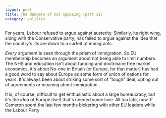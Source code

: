 ```yaml
---
layout: post
title: The dangers of not opposing (part II)
category: politics
---
```

For years, Labour refused to argue against austerity. Similarly, its right wing, along with the Conservative party, has failed to argue against the idea that the country's ills are down to a surfeit of immigrants.

_Every_ argument is seen through the prism of immigration. So EU membership becomes an argument about not being able to limit numbers. The NHS and education isn't about funding and doctrinaire free market economics, it's about
No-one in Britain (or Europe, for that matter) has had a good word to say about Europe as some form of union of nations for years. It's always been about striking some sort of "tough" deal, opting out of agreements or moaning about immigration.

It is, of course, difficult to get enthusiastic about a large bureaucracy, but it's the _idea_ of Europe itself that's needed some love. All too late, now. If Cameron spent the last few months bickering with other EU leaders while the Labour Party  
